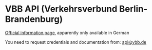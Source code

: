 # VBB API (Verkehrsverbund Berlin-Brandenburg)

[Official information page](https://www.vbb.de/vbb-services/api-open-data/api/), apparently only available in German

You need to request credentials and documentation from: api@vbb.de

